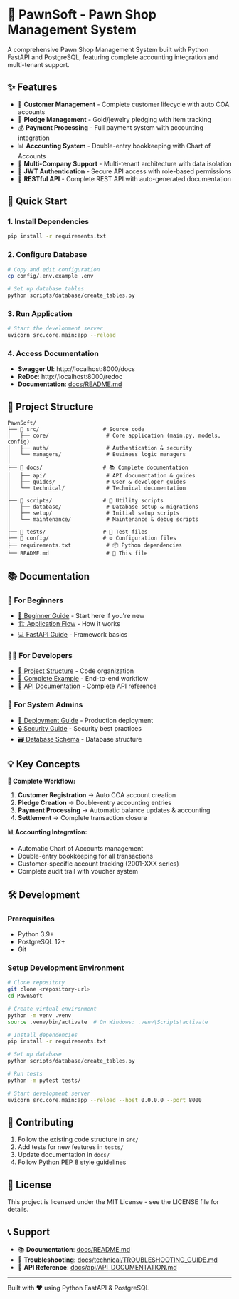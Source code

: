 # 🏪 PawnSoft - Pawn Shop Management System

A comprehensive Pawn Shop Management System built with Python FastAPI and PostgreSQL, featuring complete accounting integration and multi-tenant support.

## ✨ Features

- 👥 **Customer Management** - Complete customer lifecycle with auto COA accounts
- 💎 **Pledge Management** - Gold/jewelry pledging with item tracking  
- 💰 **Payment Processing** - Full payment system with accounting integration
- 📊 **Accounting System** - Double-entry bookkeeping with Chart of Accounts
- 🏢 **Multi-Company Support** - Multi-tenant architecture with data isolation
- 🔐 **JWT Authentication** - Secure API access with role-based permissions
- 📡 **RESTful API** - Complete REST API with auto-generated documentation

## 🚀 Quick Start

### 1. Install Dependencies
```bash
pip install -r requirements.txt
```

### 2. Configure Database
```bash
# Copy and edit configuration
cp config/.env.example .env

# Set up database tables
python scripts/database/create_tables.py
```

### 3. Run Application
```bash
# Start the development server
uvicorn src.core.main:app --reload
```

### 4. Access Documentation
- **Swagger UI**: http://localhost:8000/docs
- **ReDoc**: http://localhost:8000/redoc
- **Documentation**: [docs/README.md](docs/README.md)

## 📁 Project Structure

```
PawnSoft/
├── 📂 src/                    # Source code
│   ├── core/                  # Core application (main.py, models, config)
│   ├── auth/                  # Authentication & security
│   └── managers/              # Business logic managers
│
├── 📂 docs/                   # 📚 Complete documentation
│   ├── api/                   # API documentation & guides
│   ├── guides/                # User & developer guides
│   └── technical/             # Technical documentation
│
├── 📂 scripts/                # 🔧 Utility scripts
│   ├── database/              # Database setup & migrations
│   ├── setup/                 # Initial setup scripts
│   └── maintenance/           # Maintenance & debug scripts
│
├── 📂 tests/                  # 🧪 Test files
├── 📂 config/                 # ⚙️ Configuration files
├── requirements.txt           # 📦 Python dependencies
└── README.md                  # 📖 This file
```

## 📚 Documentation

### 🎯 For Beginners
- [📖 Beginner Guide](docs/guides/BEGINNER_GUIDE.md) - Start here if you're new
- [🏗️ Application Flow](docs/guides/PAWNSOFT_APPLICATION_FLOW_EXPLAINED.md) - How it works
- [💻 FastAPI Guide](docs/guides/FASTAPI_DETAILED_GUIDE.md) - Framework basics

### 👨‍💻 For Developers  
- [📁 Project Structure](docs/technical/PROJECT_FILE_STRUCTURE_WORKFLOW.md) - Code organization
- [🎯 Complete Example](docs/guides/COMPLETE_TRANSACTION_EXAMPLE.md) - End-to-end workflow
- [📡 API Documentation](docs/api/API_DOCUMENTATION.md) - Complete API reference

### 🔧 For System Admins
- [🚀 Deployment Guide](docs/technical/DEPLOYMENT_GUIDE.md) - Production deployment
- [🔒 Security Guide](docs/technical/SECURITY_GUIDE.md) - Security best practices
- [🗃️ Database Schema](docs/technical/DATABASE_SCHEMA.md) - Database structure

## 💡 Key Concepts

**🔄 Complete Workflow:**
1. **Customer Registration** → Auto COA account creation
2. **Pledge Creation** → Double-entry accounting entries  
3. **Payment Processing** → Automatic balance updates & accounting
4. **Settlement** → Complete transaction closure

**📊 Accounting Integration:**
- Automatic Chart of Accounts management
- Double-entry bookkeeping for all transactions
- Customer-specific account tracking (2001-XXX series)
- Complete audit trail with voucher system

## 🛠️ Development

### Prerequisites
- Python 3.9+
- PostgreSQL 12+
- Git

### Setup Development Environment
```bash
# Clone repository
git clone <repository-url>
cd PawnSoft

# Create virtual environment
python -m venv .venv
source .venv/bin/activate  # On Windows: .venv\Scripts\activate

# Install dependencies
pip install -r requirements.txt

# Set up database
python scripts/database/create_tables.py

# Run tests
python -m pytest tests/

# Start development server
uvicorn src.core.main:app --reload --host 0.0.0.0 --port 8000
```

## 🤝 Contributing

1. Follow the existing code structure in `src/`
2. Add tests for new features in `tests/`
3. Update documentation in `docs/`
4. Follow Python PEP 8 style guidelines

## 📄 License

This project is licensed under the MIT License - see the LICENSE file for details.

## 📞 Support

- 📚 **Documentation**: [docs/README.md](docs/README.md)
- 🔧 **Troubleshooting**: [docs/technical/TROUBLESHOOTING_GUIDE.md](docs/technical/TROUBLESHOOTING_GUIDE.md)
- 📡 **API Reference**: [docs/api/API_DOCUMENTATION.md](docs/api/API_DOCUMENTATION.md)

---

Built with ❤️ using Python FastAPI & PostgreSQL